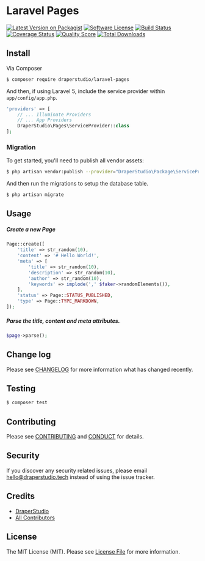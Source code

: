 # Laravel Pages

[![Latest Version on Packagist][ico-version]][link-packagist]
[![Software License][ico-license]](LICENSE.md)
[![Build Status][ico-travis]][link-travis]
[![Coverage Status][ico-scrutinizer]][link-scrutinizer]
[![Quality Score][ico-code-quality]][link-code-quality]
[![Total Downloads][ico-downloads]][link-downloads]

## Install

Via Composer

``` bash
$ composer require draperstudio/laravel-pages
```

And then, if using Laravel 5, include the service provider within `app/config/app.php`.

``` php
'providers' => [
    // ... Illuminate Providers
    // ... App Providers
    DraperStudio\Pages\ServiceProvider::class
];
```

### Migration

To get started, you'll need to publish all vendor assets:

```bash
$ php artisan vendor:publish --provider="DraperStudio\Package\ServiceProvider"
```

And then run the migrations to setup the database table.

```bash
$ php artisan migrate
```

## Usage

##### Create a new Page

``` php
Page::create([
    'title' => str_random(10),
    'content' => '# Hello World!',
    'meta' => [
        'title' => str_random(10),
        'description' => str_random(10),
        'author' => str_random(10),
        'keywords' => implode(',' $faker->randomElements()),
    ],
    'status' => Page::STATUS_PUBLISHED,
    'type' => Page::TYPE_MARKDOWN,
]);
```

##### Parse the title, content and meta attributes.

``` php
$page->parse();
```

## Change log

Please see [CHANGELOG](CHANGELOG.md) for more information what has changed recently.

## Testing

``` bash
$ composer test
```

## Contributing

Please see [CONTRIBUTING](.github/CONTRIBUTING.md) and [CONDUCT](CONDUCT.md) for details.

## Security

If you discover any security related issues, please email hello@draperstudio.tech instead of using the issue tracker.

## Credits

- [DraperStudio][link-author]
- [All Contributors][link-contributors]

## License

The MIT License (MIT). Please see [License File](LICENSE.md) for more information.

[ico-version]: https://img.shields.io/packagist/v/DraperStudio/laravel-pages.svg?style=flat-square
[ico-license]: https://img.shields.io/badge/license-MIT-brightgreen.svg?style=flat-square
[ico-travis]: https://img.shields.io/travis/DraperStudio/Laravel-Pages/master.svg?style=flat-square
[ico-scrutinizer]: https://img.shields.io/scrutinizer/coverage/g/DraperStudio/laravel-pages.svg?style=flat-square
[ico-code-quality]: https://img.shields.io/scrutinizer/g/DraperStudio/laravel-pages.svg?style=flat-square
[ico-downloads]: https://img.shields.io/packagist/dt/DraperStudio/laravel-pages.svg?style=flat-square

[link-packagist]: https://packagist.org/packages/DraperStudio/laravel-pages
[link-travis]: https://travis-ci.org/DraperStudio/Laravel-Pages
[link-scrutinizer]: https://scrutinizer-ci.com/g/DraperStudio/laravel-pages/code-structure
[link-code-quality]: https://scrutinizer-ci.com/g/DraperStudio/laravel-pages
[link-downloads]: https://packagist.org/packages/DraperStudio/laravel-pages
[link-author]: https://github.com/DraperStudio
[link-contributors]: ../../contributors
